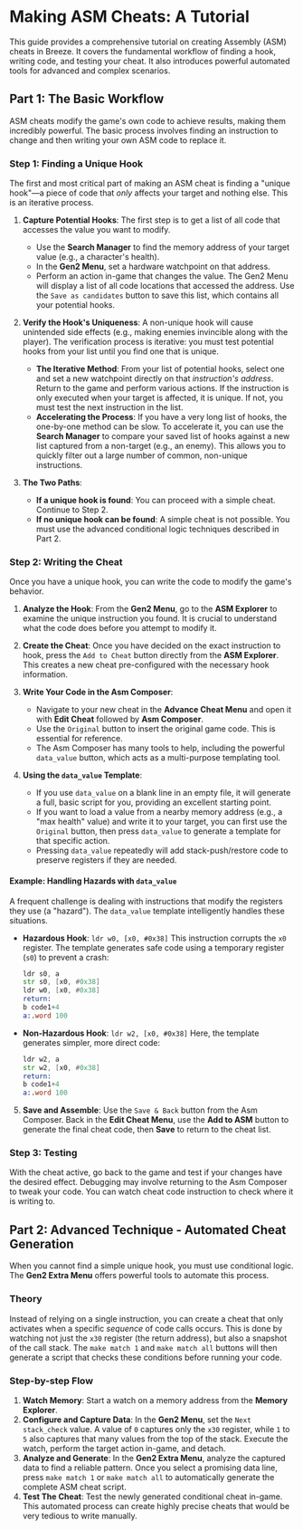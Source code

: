 # Making ASM Cheats: A Tutorial

This guide provides a comprehensive tutorial on creating Assembly (ASM) cheats in Breeze. It covers the fundamental workflow of finding a hook, writing code, and testing your cheat. It also introduces powerful automated tools for advanced and complex scenarios.

## Part 1: The Basic Workflow

ASM cheats modify the game's own code to achieve results, making them incredibly powerful. The basic process involves finding an instruction to change and then writing your own ASM code to replace it.

### Step 1: Finding a Unique Hook

The first and most critical part of making an ASM cheat is finding a "unique hook"—a piece of code that *only* affects your target and nothing else. This is an iterative process.

1.  **Capture Potential Hooks**: The first step is to get a list of all code that accesses the value you want to modify.
    *   Use the **Search Manager** to find the memory address of your target value (e.g., a character's health).
    *   In the **Gen2 Menu**, set a hardware watchpoint on that address.
    *   Perform an action in-game that changes the value. The Gen2 Menu will display a list of all code locations that accessed the address. Use the `Save as candidates` button to save this list, which contains all your potential hooks.

2.  **Verify the Hook's Uniqueness**: A non-unique hook will cause unintended side effects (e.g., making enemies invincible along with the player). The verification process is iterative: you must test potential hooks from your list until you find one that is unique.
    *   **The Iterative Method**: From your list of potential hooks, select one and set a new watchpoint directly on that *instruction's address*. Return to the game and perform various actions. If the instruction is only executed when your target is affected, it is unique. If not, you must test the next instruction in the list.
    *   **Accelerating the Process**: If you have a very long list of hooks, the one-by-one method can be slow. To accelerate it, you can use the **Search Manager** to compare your saved list of hooks against a new list captured from a non-target (e.g., an enemy). This allows you to quickly filter out a large number of common, non-unique instructions.

3.  **The Two Paths**:
    *   **If a unique hook is found**: You can proceed with a simple cheat. Continue to Step 2.
    *   **If no unique hook can be found**: A simple cheat is not possible. You must use the advanced conditional logic techniques described in Part 2.

### Step 2: Writing the Cheat

Once you have a unique hook, you can write the code to modify the game's behavior.

1.  **Analyze the Hook**: From the **Gen2 Menu**, go to the **ASM Explorer** to examine the unique instruction you found. It is crucial to understand what the code does before you attempt to modify it.

2.  **Create the Cheat**: Once you have decided on the exact instruction to hook, press the `Add to Cheat` button directly from the **ASM Explorer**. This creates a new cheat pre-configured with the necessary hook information.

3.  **Write Your Code in the Asm Composer**:
    *   Navigate to your new cheat in the **Advance Cheat Menu** and open it with **Edit Cheat** followed by **Asm Composer**.
    *   Use the `Original` button to insert the original game code. This is essential for reference.
    *   The Asm Composer has many tools to help, including the powerful `data_value` button, which acts as a multi-purpose templating tool.

4.  **Using the `data_value` Template**:
    *   If you use `data_value` on a blank line in an empty file, it will generate a full, basic script for you, providing an excellent starting point.
    *   If you want to load a value from a nearby memory address (e.g., a "max health" value) and write it to your target, you can first use the `Original` button, then press `data_value` to generate a template for that specific action.
    *   Pressing `data_value` repeatedly will add stack-push/restore code to preserve registers if they are needed.

#### Example: Handling Hazards with `data_value`

A frequent challenge is dealing with instructions that modify the registers they use (a "hazard"). The `data_value` template intelligently handles these situations.

*   **Hazardous Hook**: `ldr w0, [x0, #0x38]`
    This instruction corrupts the `x0` register. The template generates safe code using a temporary register (`s0`) to prevent a crash:
    ```asm
    ldr s0, a
    str s0, [x0, #0x38]
    ldr w0, [x0, #0x38]
    return:
    b code1+4
    a:.word 100
    ```

*   **Non-Hazardous Hook**: `ldr w2, [x0, #0x38]`
    Here, the template generates simpler, more direct code:
    ```asm
    ldr w2, a
    str w2, [x0, #0x38]
    return:
    b code1+4
    a:.word 100
    ```

5.  **Save and Assemble**: Use the `Save & Back` button from the Asm Composer. Back in the **Edit Cheat Menu**, use the **Add to ASM** button to generate the final cheat code, then **Save** to return to the cheat list.

### Step 3: Testing

With the cheat active, go back to the game and test if your changes have the desired effect. Debugging may involve returning to the Asm Composer to tweak your code. You can watch cheat code instruction to check where it is writing to.

## Part 2: Advanced Technique - Automated Cheat Generation

When you cannot find a simple unique hook, you must use conditional logic. The **Gen2 Extra Menu** offers powerful tools to automate this process.

### Theory

Instead of relying on a single instruction, you can create a cheat that only activates when a specific *sequence* of code calls occurs. This is done by watching not just the `x30` register (the return address), but also a snapshot of the call stack. The `make match 1` and `make match all` buttons will then generate a script that checks these conditions before running your code.

### Step-by-step Flow

1.  **Watch Memory**: Start a watch on a memory address from the **Memory Explorer**.
2.  **Configure and Capture Data**: In the **Gen2 Menu**, set the `Next stack_check` value. A value of `0` captures only the `x30` register, while `1` to `5` also captures that many values from the top of the stack. Execute the watch, perform the target action in-game, and detach.
3.  **Analyze and Generate**: In the **Gen2 Extra Menu**, analyze the captured data to find a reliable pattern. Once you select a promising data line, press `make match 1` or `make match all` to automatically generate the complete ASM cheat script.
4.  **Test The Cheat**: Test the newly generated conditional cheat in-game. This automated process can create highly precise cheats that would be very tedious to write manually.
